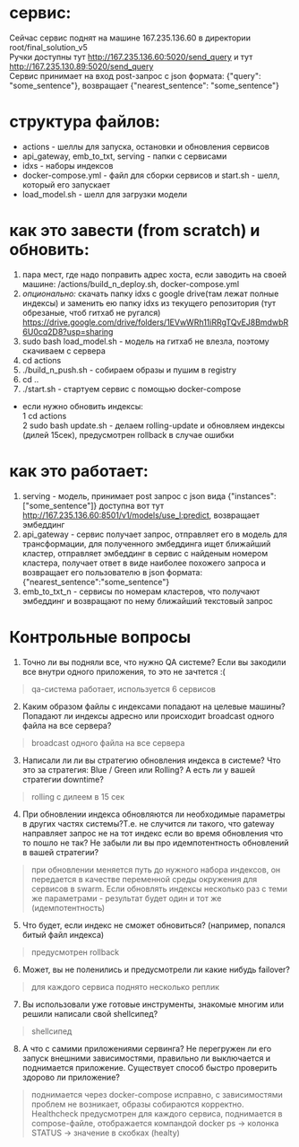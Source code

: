 # сервис:
Сейчас сервис поднят на машине 167.235.136.60 в директории root/final_solution_v5  
Ручки доступны тут http://167.235.136.60:5020/send_query и тут http://167.235.130.89:5020/send_query  
Сервис принимает на вход post-запрос с json формата: {"query": "some_sentence"}, возвращает {"nearest_sentence": "some_sentence"}

# структура файлов:
- actions - шеллы для запуска, остановки и обновления сервисов
- api_gateway, emb_to_txt, serving - папки с сервисами
- idxs - наборы индексов 
- docker-compose.yml - файл для сборки сервисов и start.sh - шелл, который его запускает
- load_model.sh - шелл для загрузки модели

# как это завести (from scratch) и обновить:
1. пара мест, где надо поправить адрес хоста, если заводить на своей машине: /actions/build_n_deploy.sh, docker-compose.yml
2. *опционально:* скачать папку idxs с google drive(там лежат полные индексы) и заменить ею папку idxs из текущего репозитория (тут обрезаные, чтоб гитхаб не ругался) https://drive.google.com/drive/folders/1EVwWRh11iRRgTQvEJ8BmdwbR6U0cq2D8?usp=sharing
3. sudo bash load_model.sh - модель на гитхаб не влезла, поэтому скачиваем с сервера 
4. cd actions
5. ./build_n_push.sh - собираем образы и пушим в registry
6. cd ..
7. ./start.sh - стартуем сервис с помощью docker-compose 

* если нужно обновить индексы:  
   1 cd actions    
   2 sudo bash update.sh - делаем rolling-update и обновляем индексы (дилей 15сек), предусмотрен rollback в случае ошибки   

# как это работает:
1. serving - модель, принимает post запрос с json вида {"instances": ["some_sentence"]} доступна вот тут http://167.235.136.60:8501/v1/models/use_l:predict, возвращает эмбеддинг 
2. api_gateway - сервис получает запрос, отправляет его в модель для трансформации, для полученного эмбеддинга ищет ближайший кластер, отправляет эмбеддинг в сервис с найденым номером кластера, получает ответ в виде наиболее похожего запроса и возвращает его пользователю в json формата: {"nearest_sentence":"some_sentence"} 
3. emb_to_txt_n - сервисы по номерам кластеров, что получают эмбеддинг и возвращают по нему ближайший текстовый запрос 

# Контрольные вопросы
1. Точно ли вы подняли все, что нужно QA системе? Если вы закодили все внутри одного приложения, то это не зачтется :(
> qa-система работает, используется 6 сервисов 

2. Каким образом файлы с индексами попадают на целевые машины? Попадают ли индексы адресно или происходит broadcast одного файла на все сервера?
> broadcast одного файла на все сервера

3. Написали ли ли вы стратегию обновления индекса в системе? Что это за стратегия: Blue / Green или Rolling? А есть ли у вашей стратегии downtime?
> rolling с дилеем в 15 сек

4. При обновлении индекса обновляются ли необходимые параметры в других частях системы?Т.е. не случится ли такого, что gateway направляет запрос не на тот индекс если во время обновления что то пошло не так? Не забыли ли вы про идемпотентность обновлений в вашей стратегии?
> при обновлении меняется путь до нужного набора индексов, он передается в качестве переменной среды окружения для сервисов в swarm. Если обновлять индексы несколько раз с теми же параметрами - результат будет один и тот же (идемпотентность)

5. Что будет, если индекс не сможет обновиться? (например, попался битый файл индекса)
> предусмотрен rollback

6. Может, вы не поленились и предусмотрели ли какие нибудь failover?
> для каждого сервиса поднято несколько реплик

7. Вы использовали уже готовые инструменты, знакомые многим или решили написали свой shellсипед?
> shellсипед
   
8. А что с самими приложениями сервинга? Не перегружен ли его запуск внешними зависимостями, правильно ли выключается и поднимается приложение. Существует способ быстро проверить здорово ли приложение?
> поднимается через docker-compose исправно, c зависимостями проблем не возникает, образы собираются корректно. Healthcheck предусмотрен для каждого сервиса, поднимается в compose-файле, отображается компандой docker ps -> колонка STATUS -> значение в скобках (healty)